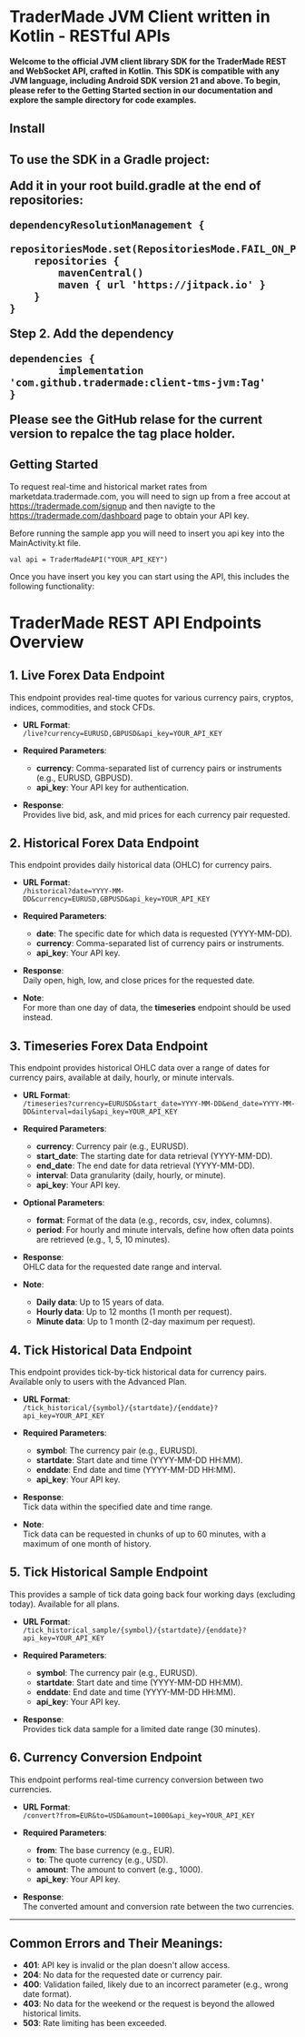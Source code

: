 <h1> TraderMade JVM Client written in Kotlin - RESTful APIs </h1>

<b>Welcome to the official JVM client library SDK for the TraderMade REST and WebSocket API, crafted in Kotlin. This SDK is compatible with any JVM language, including Android SDK version 21 and above. To begin, please refer to the Getting Started section in our documentation and explore the sample directory for code examples.</b>


<h2>Install<h2>

To use the SDK in a Gradle project:


Add it in your root build.gradle at the end of repositories:

	dependencyResolutionManagement {
		repositoriesMode.set(RepositoriesMode.FAIL_ON_PROJECT_REPOS)
		repositories {
			mavenCentral()
			maven { url 'https://jitpack.io' }
		}
	}
Step 2. Add the dependency

	dependencies {
	        implementation 'com.github.tradermade:client-tms-jvm:Tag'
	}


Please see the GitHub relase for the current version to repalce the tag place holder.

<h2>Getting Started</H2>

To request real-time and historical market rates from marketdata.tradermade.com, you will need to sign up from a free accout at https://tradermade.com/signup and then navigte to the https://tradermade.com/dashboard page to obtain your API key. 

Before running the sample app you will need to insert you api key into the MainActivity.kt file.

    val api = TraderMadeAPI("YOUR_API_KEY")

Once you have insert you key you can start using the API, this includes the following functionality:


# TraderMade REST API Endpoints Overview

## 1. Live Forex Data Endpoint
This endpoint provides real-time quotes for various currency pairs, cryptos, indices, commodities, and stock CFDs.

- **URL Format**:  
  `/live?currency=EURUSD,GBPUSD&api_key=YOUR_API_KEY`
  
- **Required Parameters**:  
  - **currency**: Comma-separated list of currency pairs or instruments (e.g., EURUSD, GBPUSD).
  - **api_key**: Your API key for authentication.

- **Response**:  
  Provides live bid, ask, and mid prices for each currency pair requested.

## 2. Historical Forex Data Endpoint
This endpoint provides daily historical data (OHLC) for currency pairs.

- **URL Format**:  
  `/historical?date=YYYY-MM-DD&currency=EURUSD,GBPUSD&api_key=YOUR_API_KEY`
  
- **Required Parameters**:  
  - **date**: The specific date for which data is requested (YYYY-MM-DD).
  - **currency**: Comma-separated list of currency pairs or instruments.
  - **api_key**: Your API key.

- **Response**:  
  Daily open, high, low, and close prices for the requested date.

- **Note**:  
  For more than one day of data, the **timeseries** endpoint should be used instead.

## 3. Timeseries Forex Data Endpoint
This endpoint provides historical OHLC data over a range of dates for currency pairs, available at daily, hourly, or minute intervals.

- **URL Format**:  
  `/timeseries?currency=EURUSD&start_date=YYYY-MM-DD&end_date=YYYY-MM-DD&interval=daily&api_key=YOUR_API_KEY`
  
- **Required Parameters**:  
  - **currency**: Currency pair (e.g., EURUSD).
  - **start_date**: The starting date for data retrieval (YYYY-MM-DD).
  - **end_date**: The end date for data retrieval (YYYY-MM-DD).
  - **interval**: Data granularity (daily, hourly, or minute).
  - **api_key**: Your API key.

- **Optional Parameters**:  
  - **format**: Format of the data (e.g., records, csv, index, columns).
  - **period**: For hourly and minute intervals, define how often data points are retrieved (e.g., 1, 5, 10 minutes).

- **Response**:  
  OHLC data for the requested date range and interval.

- **Note**:  
  - **Daily data**: Up to 15 years of data.  
  - **Hourly data**: Up to 12 months (1 month per request).  
  - **Minute data**: Up to 1 month (2-day maximum per request).

## 4. Tick Historical Data Endpoint
This endpoint provides tick-by-tick historical data for currency pairs. Available only to users with the Advanced Plan.

- **URL Format**:  
  `/tick_historical/{symbol}/{startdate}/{enddate}?api_key=YOUR_API_KEY`
  
- **Required Parameters**:  
  - **symbol**: The currency pair (e.g., EURUSD).
  - **startdate**: Start date and time (YYYY-MM-DD HH:MM).
  - **enddate**: End date and time (YYYY-MM-DD HH:MM).
  - **api_key**: Your API key.

- **Response**:  
  Tick data within the specified date and time range.

- **Note**:  
  Tick data can be requested in chunks of up to 60 minutes, with a maximum of one month of history.

## 5. Tick Historical Sample Endpoint
This provides a sample of tick data going back four working days (excluding today). Available for all plans.

- **URL Format**:  
  `/tick_historical_sample/{symbol}/{startdate}/{enddate}?api_key=YOUR_API_KEY`
  
- **Required Parameters**:  
  - **symbol**: The currency pair (e.g., EURUSD).
  - **startdate**: Start date and time (YYYY-MM-DD HH:MM).
  - **enddate**: End date and time (YYYY-MM-DD HH:MM).
  - **api_key**: Your API key.

- **Response**:  
  Provides tick data sample for a limited date range (30 minutes).

## 6. Currency Conversion Endpoint
This endpoint performs real-time currency conversion between two currencies.

- **URL Format**:  
  `/convert?from=EUR&to=USD&amount=1000&api_key=YOUR_API_KEY`
  
- **Required Parameters**:  
  - **from**: The base currency (e.g., EUR).
  - **to**: The quote currency (e.g., USD).
  - **amount**: The amount to convert (e.g., 1000).
  - **api_key**: Your API key.

- **Response**:  
  The converted amount and conversion rate between the two currencies.

---

## Common Errors and Their Meanings:
- **401**: API key is invalid or the plan doesn't allow access.
- **204**: No data for the requested date or currency pair.
- **400**: Validation failed, likely due to an incorrect parameter (e.g., wrong date format).
- **403**: No data for the weekend or the request is beyond the allowed historical limits.
- **503**: Rate limiting has been exceeded.











